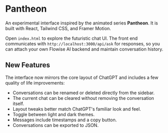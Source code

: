 # Pantheon

An experimental interface inspired by the animated series **Pantheon**. It is built with React, Tailwind CSS, and Framer Motion.

Open `index.html` to explore the futuristic chat UI. The front end communicates with `http://localhost:3000/api/ask` for responses, so you can attach your own Flowise AI backend and maintain conversation history.

## New Features

The interface now mirrors the core layout of ChatGPT and includes a few quality of life improvements:

* Conversations can be renamed or deleted directly from the sidebar.
* The current chat can be cleared without removing the conversation itself.
* Layout tweaks better match ChatGPT's familiar look and feel.
* Toggle between light and dark themes.
* Messages include timestamps and a copy button.
* Conversations can be exported to JSON.
